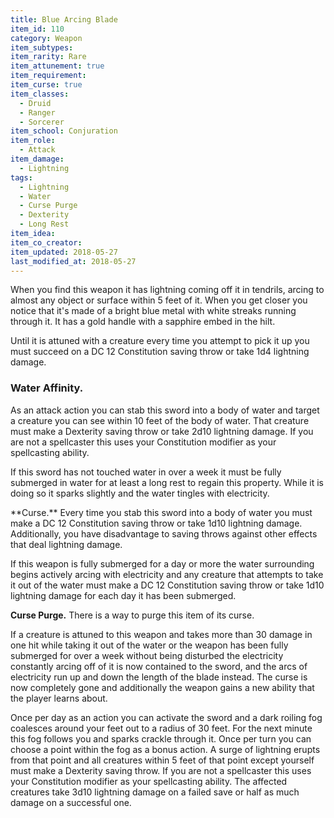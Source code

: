 ```yaml
---
title: Blue Arcing Blade
item_id: 110
category: Weapon
item_subtypes:
item_rarity: Rare
item_attunement: true
item_requirement:
item_curse: true
item_classes:
  - Druid
  - Ranger
  - Sorcerer
item_school: Conjuration
item_role:
  - Attack
item_damage:
  - Lightning
tags:
  - Lightning
  - Water
  - Curse Purge
  - Dexterity
  - Long Rest
item_idea:
item_co_creator:
item_updated: 2018-05-27
last_modified_at: 2018-05-27
---
```


When you find this weapon it has lightning coming off it in tendrils, arcing to almost any object or surface within 5 feet of it. When you get closer you notice that it's made of a bright blue metal with white streaks running through it. It has a gold handle with a sapphire embed in the hilt.

Until it is attuned with a creature every time you attempt to pick it up you must succeed on a DC 12 Constitution saving throw or take 1d4 lightning damage.

<!--excerpt-->
### Water Affinity.
As an attack action you can stab this sword into a body of water and target a creature you can see within 10 feet of the body of water. That creature must make a Dexterity saving throw or take 2d10 lightning damage. If you are not a spellcaster this uses your Constitution modifier as your spellcasting ability.

If this sword has not touched water in over a week it must be fully submerged in water for at least a long rest to regain this property. While it is doing so it sparks slightly and the water tingles with electricity.

<div id="curse">
**Curse.**
Every time you stab this sword into a body of water you must make a DC 12 Constitution saving throw or take 1d10 lightning damage. Additionally, you have disadvantage to saving throws against other effects that deal lightning damage.

If this weapon is fully submerged for a day or more the water surrounding begins actively arcing with electricity and any creature that attempts to take it out of the water must make a DC 12 Constitution saving throw or take 1d10 lightning damage for each day it has been submerged.

**Curse Purge.**
There is a way to purge this item of its curse.

If a creature is attuned to this weapon and takes more than 30 damage in one hit while taking it out of the water or the weapon has been fully submerged for over a week without being disturbed the electricity constantly arcing off of it is now contained to the sword, and the arcs of electricity run up and down the length of the blade instead. The curse is now completely gone and additionally the weapon gains a new ability that the player learns about.

Once per day as an action you can activate the sword and a dark roiling fog coalesces around your feet out to a radius of 30 feet. For the next minute this fog follows you and sparks crackle through it. Once per turn you can choose a point within the fog as a bonus action. A surge of lightning erupts from that point and all creatures within 5 feet of that point except yourself must make a Dexterity saving throw. If you are not a spellcaster this uses your Constitution modifier as your spellcasting ability. The affected creatures take 3d10 lightning damage on a failed save or half as much damage on a successful one.
</div>

